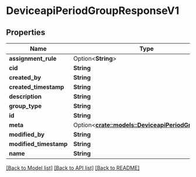 # DeviceapiPeriodGroupResponseV1

## Properties

Name | Type | Description | Notes
------------ | ------------- | ------------- | -------------
**assignment_rule** | Option<**String**> |  | [optional]
**cid** | **String** |  |
**created_by** | **String** |  |
**created_timestamp** | **String** |  |
**description** | **String** |  |
**group_type** | **String** |  |
**id** | **String** |  |
**meta** | Option<[**crate::models::DeviceapiPeriodGroupMeta**](deviceapi.GroupMeta.md)> |  | [optional]
**modified_by** | **String** |  |
**modified_timestamp** | **String** |  |
**name** | **String** |  |

[[Back to Model list]](../README.md#documentation-for-models) [[Back to API list]](../README.md#documentation-for-api-endpoints) [[Back to README]](../README.md)
